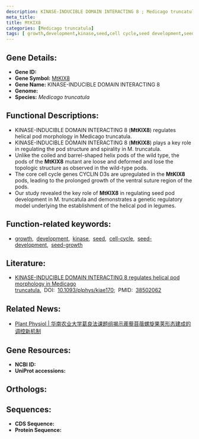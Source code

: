 ```yaml
---
description: KINASE-INDUCIBLE DOMAIN INTERACTING 8 ; Medicago truncatula
meta_title:
title: MtKIX8
categories: [Medicago truncatula]
tags: [ growth,development,kinase,seed,cell cycle,seed development,seed growth ]
---
```


## Gene Details:
- **Gene ID:** []()
- **Gene Symbol:** <u>MtKIX8</u>
- **Gene Name:** KINASE-INDUCIBLE DOMAIN INTERACTING 8
- **Genome:** 
- **Species:** *Medicago truncatula*

## Functional Descriptions:
   - KINASE-INDUCIBLE DOMAIN INTERACTING 8 (**MtKIX8**) regulates helical pod morphology in Medicago truncatula.
   - KINASE-INDUCIBLE DOMAIN INTERACTING 8 (**MtKIX8**) plays a key role in regulating the pod structure and spirality in M. truncatula.
   - Unlike the coiled and barrel-shaped helix pods of the wild type, the pods of the **MtKIX8** mutant are loose and deformed and lose the topologic structure as observed in the wild-type pods.
   - The core cell cycle genes CYCLIN D3s are upregulated in the **MtKIX8** pods, leading to the prolonged growth of the ventral suture region of the pods.
   - Our study revealed the key role of **MtKIX8** in regulating seed pod development in M. truncatula and demonstrates a genetic regulatory model underlying the establishment of the helical pod in legumes.

## Function-related keywords:
   - [growth](/tags/growth/),&nbsp;&nbsp;[development](/tags/development/),&nbsp;&nbsp;[kinase](/tags/kinase/),&nbsp;&nbsp;[seed](/tags/seed/),&nbsp;&nbsp;[cell-cycle](/tags/cell-cycle/),&nbsp;&nbsp;[seed-development](/tags/seed-development/),&nbsp;&nbsp;[seed-growth](/tags/seed-growth/)

## Literature:
   - [KINASE-INDUCIBLE DOMAIN INTERACTING 8 regulates helical pod morphology in Medicago truncatula.](https://www.doi.org/10.1093/plphys/kiae170)&nbsp;&nbsp;DOI:&nbsp;&nbsp;[10.1093/plphys/kiae170](https://www.doi.org/10.1093/plphys/kiae170);&nbsp;&nbsp;PMID:&nbsp;&nbsp;[38502062](https://pubmed.ncbi.nlm.nih.gov/38502062/)

## Related News:
   - [Plant Physiol | 华南农业大学葛良法课题组揭示蒺藜苜蓿螺旋果荚形态建成的调控新机制](https://mp.weixin.qq.com/s?__biz=MzU3ODY3MDM0NA==&mid=2247534327&idx=2&sn=5efe42cea3863130deda6de3367f2506&chksm=fcac60a04ab0f6ae04e6cee24668df467a61eb915d4830fe46597e48e0ed8f597a0ee2cb63d9&scene=27#wechat_redirect)

## Gene Resources:
- **NCBI ID:**  [](https://www.ncbi.nlm.nih.gov/search/all/?term=)
- **UniProt accessions:**  [](https://www.uniprot.org/uniprotkb//entry)

## Orthologs:

## Sequences:
- **CDS Sequence:**
- **Protein Sequence:**
